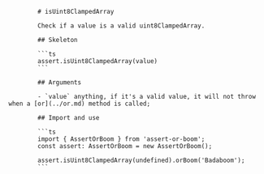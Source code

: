             # isUint8ClampedArray

            Check if a value is a valid uint8ClampedArray.

            ## Skeleton

            ```ts
            assert.isUint8ClampedArray(value)
            ```

            ## Arguments

            - `value` anything, if it's a valid value, it will not throw when a [or](../or.md) method is called;

            ## Import and use

            ```ts
            import { AssertOrBoom } from 'assert-or-boom';
            const assert: AssertOrBoom = new AssertOrBoom();

            assert.isUint8ClampedArray(undefined).orBoom('Badaboom');
            ```
